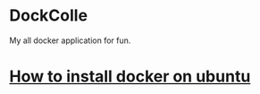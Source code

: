 # DockColle
My all docker application for fun.

# [How to install docker on ubuntu](InstallGuide.md)